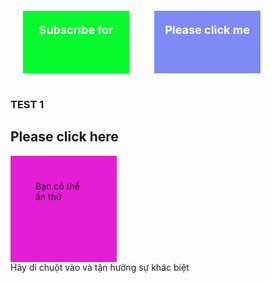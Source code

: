<html
data-sbro-popup-lock="true" data-sbro-ads-lock="true" data-sbro-deals-lock="true" data-sbro-extensions-lock="true"><head><style></style></head><body>
<div style="width:100%;height:120px;">
<div style="background-color:#06FA2E;width:170px;height:80px;margin:20px;padding-top:20px;color:#ffffff;font-weight:bold;font-size:18px;float:left;text-align:center;" onmouseover="this.innerHTML='Tôi Là Nguyễn Quang Anh'" onmouseout="this.innerHTML='HELLO'">Subscribe for</div>
<div style="background-color:#7F8AF4;width:170px;height:80px;margin:20px;padding-top:20px;color:#ffffff;font-weight:bold;font-size:18px;float:left;text-align:center;" onclick="clickMeEvent(this)">Please click me</div>
  </div>
  <script type="application/javascript">
function clickMeEvent(obj) {
  if (obj.innerHTML == "Please click me") {
    obj.innerHTML = "Please click me<br>Again";
    return;
  }
  if (obj.innerHTML == "Please click me<br>Again") {
    obj.innerHTML = "WELCOME TO LEAGUE OF LEGEND";  
    return; 
  }
  if (obj.innerHTML == "WELCOME TO LEAGUE OF LEAGEND") {
  obj.innerHTML = "LOL";  
    return; 
  }
  if (obj.innerHTML == "LOL") {
    obj.style.display = "none";
    return;
  }
}
</script>
<br><h3>TEST 1</h3>
<h2 onclick="this.innerHTML='Hello my friend'">Please click here</h2>
<p id="demo"></p> 
<div onmousedown="mDown(this)" onmouseup="mUp(this)" style="background-color:#E51DD4;width:90px;height:90px;padding:40px;">
Bạn có thể ấn thử</div>
<script>
function mDown(obj) {
    obj.style.backgroundColor = "#E2E51D";
    obj.innerHTML = "What do you see ?";
}

function mUp(obj) {
    obj.style.backgroundColor="#08F4F0";
    obj.innerHTML="Please tell me what do you see!";
}
function myFunction() {
    document.getElementById("demo").innerHTML = "";
}

document.getElementById("myBtn").onclick = function(){displayDate()};

function displayDate() {
    document.getElementById("demo").innerHTML = Date();
}
</script>
<span onmouseover="this.style.color='blue'">Hãy di chuột vào và tận hưởng sự khác biệt</span>

 
</body><script>function patch() {

    window._open = window.open;
    document._createElement = document.createElement;
    document._createEvent = document.createEvent;
    window._parent = (window.location != window.parent.location) ? document.referrer: document.location;

    function getParent(el, selector) {
        var parent = el.parentNode;
        if (parent == document) {
            return null;
        }
        if (parent.matches(selector)) {
            return parent;
        } else {
            return getParent(parent, selector);
        }
    }

    function blockWindow(args) {
        var target;
        if (window.event) {
            target = window.event.target.tagName.toLowerCase() == 'a' ?
                window.event.target : getParent(window.event.target, 'a');
        }
        parent.postMessage({
            type: "safeBlock",
            url: args && args.length > 0 ? args[0] : '',
            args: args ? Array.from(args) : null,
            href: target ? target.href : null
        }, window._parent);
    }

    window.open = function() {
        blockWindow(arguments);
    };

    dispatchEvent = function(element) {
        return function(event) {
            if (event.type == "click") {
                blockWindow([element.getAttribute('href')]);
            }
        }
    };

    document.createElement = function() {
        var element = document._createElement.apply(document, arguments);
        if (arguments[0].toLowerCase() == 'a') {
            element.dispatchEvent = dispatchEvent(element);
        }
        return element;
    };

    // Process saved popup.
    var html = document.querySelector('html'),
        key = 'data-sbro-popup-current',
        url = html.getAttribute(key);
    if (url) {
        blockWindow([url]);
    }

}; patch();</script></html>
